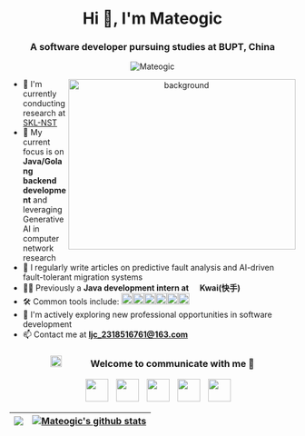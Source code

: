 <h1 align="center">Hi 👋, I'm <a>Mateogic</a></h1>
<h3 align="center">A software developer pursuing studies at BUPT, China</h3>

<p align="center"> <img src="https://komarev.com/ghpvc/?username=mateogic&label=Profile%20views&color=0e75b6&style=flat" alt="Mateogic" /> </p>

<a target="_blank" align="center">
  <img align="right" top="500" height="300" width="400" alt="background" src="https://lsky.mateogic.cn/i/2025/04/29/6810abc8301e4.jpg">
</a>

- 🔭 I'm currently conducting research at <a href="https://sklnst.bupt.edu.cn/" target="blank">SKL-NST </a>
- 🌱 My current focus is on **Java/Golang backend development** and leveraging Generative AI in computer network research
- 📝 I regularly write articles on predictive fault analysis and AI-driven fault-tolerant migration systems
- 👨‍💻 Previously a **Java development intern at <img src="https://mateogic.cn/PicGo/1746015380847-kwai.png" height="16" width="16">Kwai(快手)**
- 🛠 Common tools include: <img height="20" alt="nodejs" src="https://mateogic.cn/PicGo/1746015380847-docker.png"><img height="20" alt="nodejs" src="https://mateogic.cn/PicGo/1746015380847-springboot.png"><img height="20" alt="nodejs" src="https://mateogic.cn/PicGo/1746015380847-rocketmq.png"><img height="20" alt="nodejs" src="https://mateogic.cn/PicGo/1746015380847-mysql.png"><img height="20" alt="nodejs" src="https://mateogic.cn/PicGo/1746015380847-redis.png"><img height="20" alt="nodejs" src="https://mateogic.cn/PicGo/1746015380847-cursor.png">
- 🤝 I'm actively exploring new professional opportunities in software development
- 📫 Contact me at **ljc_2318516761@163.com**

<div align="center">
  <h3 align="center"> <img src="https://lsky.mateogic.cn/i/2025/04/29/6810abc83fc3c.gif" width="20" height="20" style="margin-right: 50px;">Welcome to communicate with me 🤗</h3>
</div>

<p align="center">
 <div align="center"  class="icons-social" style="margin-left: 10px;">
 		<!-- mysite -->
		<a style="margin-left: 10px;"  target="_blank" href="https://mateogic.cn"><img src="https://lsky.mateogic.cn/i/2025/04/29/6810abc621021.png" height="40" width="40"></a>
	 	<!-- bilibili -->
		<a style="margin-left: 10px;"  target="_blank" href="https://space.bilibili.com/189978997"><img src="https://lsky.mateogic.cn/i/2025/04/29/6810abc6325ee.png" height="40" width="40"></a>
 		<!-- github -->
		<a style="margin-left: 10px;" target="_blank" href="https://github.com/mateogic"><img src="https://lsky.mateogic.cn/i/2025/04/29/6810abc6593f4.png" height="40" width="40"></a>
 		<!-- leetcode -->
		<a style="margin-left: 10px;"  target="_blank" href="https://leetcode.cn/u/mateogic/"><img src="https://lsky.mateogic.cn/i/2025/04/29/6810abc745859.png" height="40" width="40"></a>
 		<!-- linkdin -->
		<a style="margin-left: 10px;"  target="_blank" href="https://www.linkedin.com/in/mateogic-ljc"><img src="https://lsky.mateogic.cn/i/2025/04/29/6810abc75d5c9.png" height="40" width="40"></a>
      </div>
</p>

| <a href="https://github.com/anuraghazra/github-readme-stats"><img align="center" src="https://github-readme-stats.vercel.app/api/top-langs/?username=mateogic&layout=compact&theme=buefy&hide_border=true" /></a> | <a href="https://github.com/anuraghazra/github-readme-stats"><img align="center" src="https://github-readme-stats.vercel.app/api?username=mateogic&show_icons=true&include_all_commits=true&theme=buefy&hide_border=true" alt="Mateogic's github stats" /></a> |
| ------------------------------------------------------------------------------------------------------------------------------------------------------------------------------------------------------------------------- | ---------------------------------------------------------------------------------------------------------------------------------------------------------------------------------------------------------------------------------------------------------------------- |
